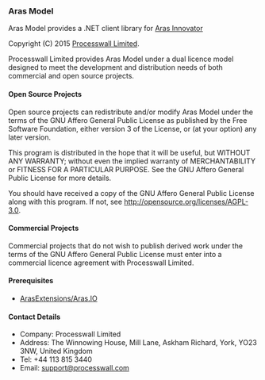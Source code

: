 ### Aras Model

Aras Model provides a .NET client library for [Aras Innovator](http://www.aras.com)

Copyright (C) 2015 [Processwall Limited](http://www.processwall.com).

Processwall Limited provides Aras Model under a dual licence model designed to meet the development 
and distribution needs of both commercial and open source projects.

#### Open Source Projects

Open source projects can redistribute and/or modify Aras Model under the terms of the 
GNU Affero General Public License as published by the Free Software Foundation, either version 3 of the License, or
(at your option) any later version.

This program is distributed in the hope that it will be useful,
but WITHOUT ANY WARRANTY; without even the implied warranty of
MERCHANTABILITY or FITNESS FOR A PARTICULAR PURPOSE.  See the
GNU Affero General Public License for more details.

You should have received a copy of the GNU Affero General Public License
along with this program.  If not, see http://opensource.org/licenses/AGPL-3.0.

#### Commercial Projects

Commercial projects that do not wish to publish derived work under the terms of the GNU Affero General Public License 
must enter into a commercial licence agreement with Processwall Limited.

#### Prerequisites

 * [ArasExtensions/Aras.IO](https://github.com/ArasExtensions/Aras.IO)
 
#### Contact Details

 * Company: Processwall Limited
 * Address: The Winnowing House, Mill Lane, Askham Richard, York, YO23 3NW, United Kingdom
 * Tel:     +44 113 815 3440
 * Email:   support@processwall.com
